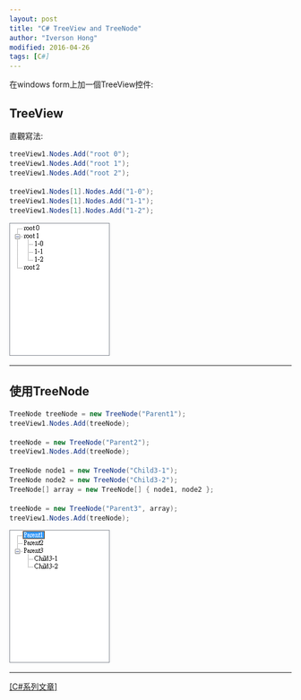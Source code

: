 ```yaml
---
layout: post
title: "C# TreeView and TreeNode"
author: "Iverson Hong"
modified: 2016-04-26
tags: [C#]
---
```


在windows form上加一個TreeView控件:

## TreeView ##

直觀寫法:

~~~csharp
treeView1.Nodes.Add("root 0");
treeView1.Nodes.Add("root 1");
treeView1.Nodes.Add("root 2");

treeView1.Nodes[1].Nodes.Add("1-0");
treeView1.Nodes[1].Nodes.Add("1-1");
treeView1.Nodes[1].Nodes.Add("1-2");
~~~

![](..\images\postImage\CSharp_TreeView_TreeNode\001.png)

----------

## 使用TreeNode ##

~~~csharp
TreeNode treeNode = new TreeNode("Parent1");
treeView1.Nodes.Add(treeNode);

treeNode = new TreeNode("Parent2");
treeView1.Nodes.Add(treeNode);

TreeNode node1 = new TreeNode("Child3-1");
TreeNode node2 = new TreeNode("Child3-2");
TreeNode[] array = new TreeNode[] { node1, node2 };

treeNode = new TreeNode("Parent3", array);
treeView1.Nodes.Add(treeNode);
~~~

![](..\images\postImage\CSharp_TreeView_TreeNode\002.png)

----------

[[C#系列文章]](http://iverson127.github.io/tags/#C#)